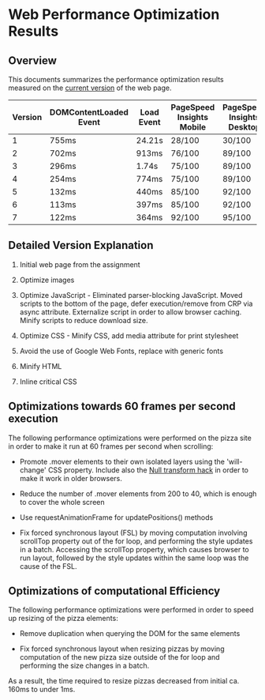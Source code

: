 # Web Performance Optimization Results

## Overview

This documents summarizes the performance optimization results measured on the
[current version](http://www.milanfort.com/frontend-nanodegree-mobile-portfolio/dist/)
of the web page.

| Version | DOMContentLoaded Event | Load Event | PageSpeed Insights Mobile | PageSpeed Insights Desktop |
| ------- | ---------------------- | ---------- | ------------------------- | -------------------------- |
| 1       | 755ms                  | 24.21s     | 28/100                    | 30/100                     |
| 2       | 702ms                  | 913ms      | 76/100                    | 89/100                     |
| 3       | 296ms                  | 1.74s      | 75/100                    | 89/100                     |
| 4       | 254ms                  | 774ms      | 75/100                    | 89/100                     |
| 5       | 132ms                  | 440ms      | 85/100                    | 92/100                     |
| 6       | 113ms                  | 397ms      | 85/100                    | 92/100                     |
| 7       | 122ms                  | 364ms      | 92/100                    | 95/100

## Detailed Version Explanation

1. Initial web page from the assignment

2. Optimize images

3. Optimize JavaScript - Eliminated parser-blocking JavaScript.
Moved scripts to the bottom of the page, defer execution/remove from CRP via async attribute.
Externalize script in order to allow browser caching.
Minify scripts to reduce download size.

4. Optimize CSS - Minify CSS, add media attribute for print stylesheet

5. Avoid the use of Google Web Fonts, replace with generic fonts

6. Minify HTML

7. Inline critical CSS


## Optimizations towards 60 frames per second execution

The following performance optimizations were performed on the pizza site 
in order to make it run at 60 frames per second when scrolling:

* Promote .mover elements to their own isolated layers using the 'will-change' CSS property.
Include also the
[Null transform hack](https://aerotwist.com/blog/on-translate3d-and-layer-creation-hacks/)
in order to make it work in older browsers.

* Reduce the number of .mover elements from 200 to 40, which is enough to cover the whole screen 

* Use requestAnimationFrame for updatePositions() methods 

* Fix forced synchronous layout (FSL) by moving computation involving scrollTop property out of the for loop,
and performing the style updates in a batch.
Accessing the scrollTop property, which causes browser to run layout, followed by the style updates within 
the same loop was the cause of the FSL.


## Optimizations of computational Efficiency

The following performance optimizations were performed in order to speed up resizing of the pizza elements:

* Remove duplication when querying the DOM for the same elements
 
* Fix forced synchronous layout when resizing pizzas by moving computation of the new pizza size outside of the for loop
and performing the size changes in a batch.

As a result, the time required to resize pizzas decreased from initial ca. 160ms to under 1ms.
